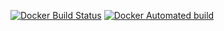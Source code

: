 [![Docker Build Status](https://img.shields.io/docker/build/jimmyadaro/gitlab-ci-cd.svg)](https://hub.docker.com/r/jimmyadaro/gitlab-ci-cd/) [![Docker Automated build](https://img.shields.io/docker/automated/jimmyadaro/gitlab-ci-cd.svg)](https://hub.docker.com/r/jimmyadaro/gitlab-ci-cd/)
